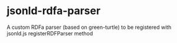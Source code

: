 # jsonld-rdfa-parser
A custom RDFa parser (based on green-turtle) to be registered with jsonld.js registerRDFParser method
